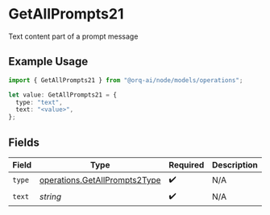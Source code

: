 # GetAllPrompts21

Text content part of a prompt message

## Example Usage

```typescript
import { GetAllPrompts21 } from "@orq-ai/node/models/operations";

let value: GetAllPrompts21 = {
  type: "text",
  text: "<value>",
};
```

## Fields

| Field                                                                          | Type                                                                           | Required                                                                       | Description                                                                    |
| ------------------------------------------------------------------------------ | ------------------------------------------------------------------------------ | ------------------------------------------------------------------------------ | ------------------------------------------------------------------------------ |
| `type`                                                                         | [operations.GetAllPrompts2Type](../../models/operations/getallprompts2type.md) | :heavy_check_mark:                                                             | N/A                                                                            |
| `text`                                                                         | *string*                                                                       | :heavy_check_mark:                                                             | N/A                                                                            |
